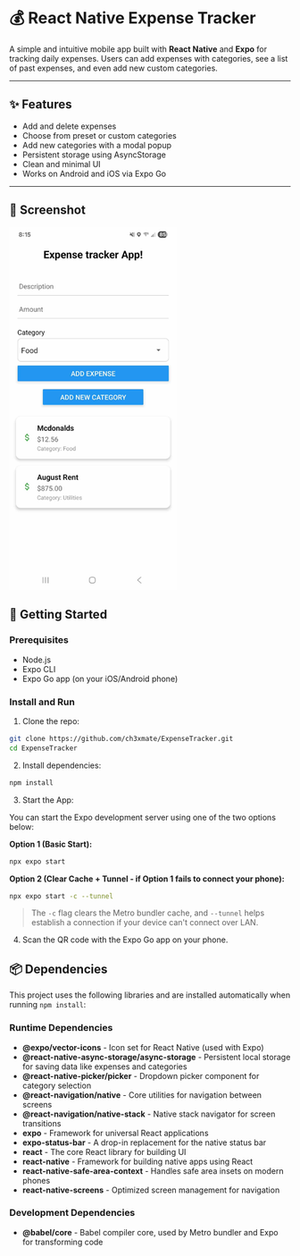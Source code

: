 # 💰 React Native Expense Tracker

A simple and intuitive mobile app built with **React Native** and **Expo** for tracking daily expenses. Users can add expenses with categories, see a list of past expenses, and even add new custom categories.

---

## ✨ Features

- Add and delete expenses
- Choose from preset or custom categories
- Add new categories with a modal popup
- Persistent storage using AsyncStorage
- Clean and minimal UI
- Works on Android and iOS via Expo Go

---

## 📸 Screenshot

<img src="assets/ExpenseTrackerApp.jpg" alt="Screenshot of app running on phone" width="300" />

## 🚀 Getting Started

### Prerequisites

- Node.js
- Expo CLI
- Expo Go app (on your iOS/Android phone)

### Install and Run

1. Clone the repo:

```bash
git clone https://github.com/ch3xmate/ExpenseTracker.git
cd ExpenseTracker
```

2. Install dependencies:

```bash
npm install
```

3. Start the App:

You can start the Expo development server using one of the two options below:

**Option 1 (Basic Start):**

```bash
npx expo start
```

**Option 2 (Clear Cache + Tunnel - if Option 1 fails to connect your phone):**

```bash
npx expo start -c --tunnel
```

>The `-c` flag clears the Metro bundler cache, and `--tunnel` helps establish a connection if your device can't connect over LAN.

4. Scan the QR code with the Expo Go app on your phone.

## 📦 Dependencies

This project uses the following libraries and are installed automatically when running `npm install`:

### Runtime Dependencies

- **@expo/vector-icons** - Icon set for React Native (used with Expo)
- **@react-native-async-storage/async-storage** - Persistent local storage for saving data like expenses and categories
- **@react-native-picker/picker** - Dropdown picker component for category selection
- **@react-navigation/native** - Core utilities for navigation between screens
- **@react-navigation/native-stack** - Native stack navigator for screen transitions
- **expo** - Framework for universal React applications
- **expo-status-bar** - A drop-in replacement for the native status bar
- **react** - The core React library for building UI
- **react-native** - Framework for building native apps using React
- **react-native-safe-area-context** - Handles safe area insets on modern phones
- **react-native-screens** - Optimized screen management for navigation

### Development Dependencies

- **@babel/core** - Babel compiler core, used by Metro bundler and Expo for transforming code

